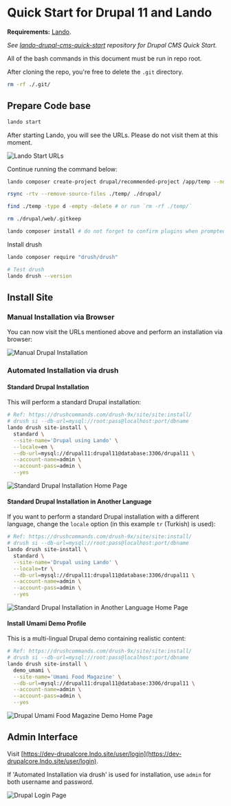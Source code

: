 # Quick Start for Drupal 11 and Lando

**Requirements:** [Lando](https://lando.dev/).

_See [lando-drupal-cms-quick-start](https://github.com/Binbiriz/lando-drupal-cms-quick-start) repository for Drupal CMS Quick Start._

All of the bash commands in this document must be run in repo root.

After cloning the repo, you're free to delete the `.git` directory.

```bash
rm -rf ./.git/
```

## Prepare Code base

```bash
lando start
```

After starting Lando, you will see the URLs. Please do not visit them at this moment.

![Lando Start URLs](https://i.imgur.com/X7ioisD.png)

Continue running the command below:

```bash
lando composer create-project drupal/recommended-project /app/temp --no-install

rsync -rtv --remove-source-files ./temp/ ./drupal/

find ./temp -type d -empty -delete # or run `rm -rf ./temp/`

rm ./drupal/web/.gitkeep

lando composer install # do not forget to confirm plugins when prompted
```

Install drush

```bash
lando composer require "drush/drush"

# Test drush
lando drush --version
```

## Install Site

### Manual Installation via Browser

You can now visit the URLs mentioned above and perform an installation via browser:

![Manual Drupal Installation](https://i.imgur.com/jxMDLac.png)

### Automated Installation via drush

#### Standard Drupal Installation

This will perform a standard Drupal installation:

```bash
# Ref: https://drushcommands.com/drush-9x/site/site:install/
# drush si --db-url=mysql://root:pass@localhost:port/dbname
lando drush site-install \
  standard \
  --site-name='Drupal using Lando' \
  --locale=en \
  --db-url=mysql://drupal11:drupal11@database:3306/drupal11 \
  --account-name=admin \
  --account-pass=admin \
  --yes
```

![Standard Drupal Installation Home Page](https://i.imgur.com/7Kyh31D.png)

#### Standard Drupal Installation in Another Language

If you want to perform a standard Drupal installation with a different language, change the `locale` option (in this example `tr` (Turkish) is used):

```bash
# Ref: https://drushcommands.com/drush-9x/site/site:install/
# drush si --db-url=mysql://root:pass@localhost:port/dbname
lando drush site-install \
  standard \
  --site-name='Drupal using Lando' \
  --locale=tr \
  --db-url=mysql://drupal11:drupal11@database:3306/drupal11 \
  --account-name=admin \
  --account-pass=admin \
  --yes
```

![Standard Drupal Installation in Another Language Home Page](https://i.imgur.com/wG8D0CD.png)

#### Install Umami Demo Profile

This is a multi-lingual Drupal demo containing realistic content:

```bash
# Ref: https://drushcommands.com/drush-9x/site/site:install/
# drush si --db-url=mysql://root:pass@localhost:port/dbname
lando drush site-install \
  demo_umami \
  --site-name='Umami Food Magazine' \
  --db-url=mysql://drupal11:drupal11@database:3306/drupal11 \
  --account-name=admin \
  --account-pass=admin \
  --yes
```

![Drupal Umami Food Magazine Demo Home Page](https://i.imgur.com/dI648Dz.jpeg)

## Admin Interface

Visit [https://dev-drupalcore.lndo.site/user/login](https://dev-drupalcore.lndo.site/user/login).

If 'Automated Installation via drush' is used for installation, use `admin` for both username and password.

![Drupal Login Page](https://i.imgur.com/PT9DdIx.png)
